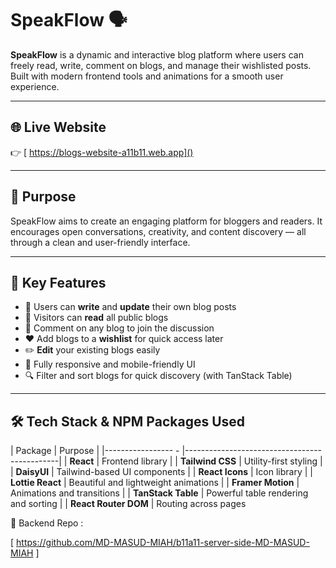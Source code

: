 # SpeakFlow 🗣️

**SpeakFlow** is a dynamic and interactive blog platform where users can freely read, write, comment on blogs, and manage their wishlisted posts. Built with modern frontend tools and animations for a smooth user experience.

---

## 🌐 Live Website

👉 [ https://blogs-website-a11b11.web.app]()

> 

---

## 🎯 Purpose

SpeakFlow aims to create an engaging platform for bloggers and readers. It encourages open conversations, creativity, and content discovery — all through a clean and user-friendly interface.

---

## 🚀 Key Features

- 📝 Users can **write** and **update** their own blog posts
- 📖 Visitors can **read** all public blogs
- 💬 Comment on any blog to join the discussion
- ❤️ Add blogs to a **wishlist** for quick access later
- ✏️ **Edit** your existing blogs easily
- 📱 Fully responsive and mobile-friendly UI
- 🔍 Filter and sort blogs for quick discovery (with TanStack Table)

---

## 🛠️ Tech Stack & NPM Packages Used

| Package              | Purpose                                      |
|-----------------  -  |----------------------------------------------|
| **React**            | Frontend library                             |
| **Tailwind CSS**     | Utility-first styling                        |
| **DaisyUI**          | Tailwind-based UI components                 |
| **React Icons**      | Icon library                                 |
| **Lottie React**     | Beautiful and lightweight animations         |
| **Framer Motion**    | Animations and transitions                   |
| **TanStack Table**   | Powerful table rendering and sorting         |
| **React Router DOM** | Routing across pages 



🧩 Backend Repo :

[  https://github.com/MD-MASUD-MIAH/b11a11-server-side-MD-MASUD-MIAH ]
